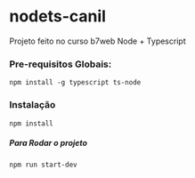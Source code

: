# nodets-canil
Projeto feito no curso b7web Node + Typescript

### Pre-requisitos Globais:
`npm install -g typescript ts-node`

### Instalação
`npm install`

##### Para Rodar o projeto 
`npm run start-dev`